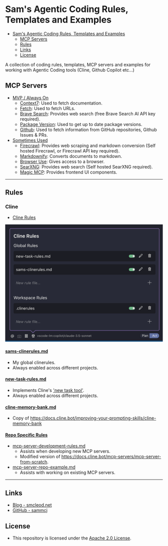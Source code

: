 # Sam's Agentic Coding Rules, Templates and Examples

- [Sam's Agentic Coding Rules, Templates and Examples](#sams-agentic-coding-rules-templates-and-examples)
  - [MCP Servers](#mcp-servers)
  - [Rules](#rules)
  - [Links](#links)
  - [License](#license)

A collection of coding rules, templates, MCP servers and examples for working with Agentic Coding tools (Cline, Github Copilot etc...)

## MCP Servers

- [MVP / Always On](./MCP/mcp-config-mvp.json)
  - [Context7](https://github.com/upstash/context7): Used to fetch documentation.
  - [Fetch](https://github.com/modelcontextprotocol/servers/blob/main/src/fetch/README.md): Used to fetch URLs.
  - [Brave Search](https://github.com/modelcontextprotocol/servers/tree/main/src/brave-search): Provides web search (free Brave Search AI API key required).
  - [Package Version](https://github.com/sammcj/mcp-package-version): Used to get up to date package versions.
  - [Github](https://github.com/modelcontextprotocol/servers/blob/main/src/github/README.md): Used to fetch information from GitHub repositories, Github Issues & PRs.
- [Sometimes Used](./MCP/mcp-config-sometimes.json)
  - [Firecrawl](https://github.com/mendableai/firecrawl-mcp-server): Provides web scraping and markdown conversion (Self hosted Firecrawl, or Firecrawl API key required).
  - [Markdownify](github.com/zcaceres/markdownify-mcp): Converts documents to markdown.
  - [Browser Use](https://github.com/Saik0s/mcp-browser-use): Gives access to a browser.
  - [SearXNG](https://github.com/ihor-sokoliuk/mcp-searxng): Provides web search (Self hosted SearXNG required).
  - [Magic MCP](https://github.com/21st-dev/magic-mcp): Provides frontend UI components.

---

## Rules

### Cline

- [Cline Rules](./Cline/Rules/)

![clinerules setting](clinerules-setting.png)

#### [sams-clinerules.md](./Cline/Rules/sams-clinerules.md)

- My global clinerules.
- Always enabled across different projects.

#### [new-task-rules.md](./Cline/Rules/new-task-rules.md)

- Implements Cline's ['new task tool'](https://docs.cline.bot/exploring-clines-tools/new-task-tool).
- Always enabled across different projects.

#### [cline-memory-bank.md](./Cline/Rules/cline-memory-bank.md)

- Copy of https://docs.cline.bot/improving-your-prompting-skills/cline-memory-bank

#### [Repo Specific Rules](./Cline/repo-specific-rules/)

- [mcp-server-development-rules.md](./Cline/repo-specific-rules/mcp-server-development-rules.md)
  - Assists when developing new MCP servers.
  - Modified version of https://docs.cline.bot/mcp-servers/mcp-server-from-scratch.
- [mcp-server-repo-example.md](./Cline/repo-specific-rules/mcp-server-repo-example.md)
  - Assists with working on existing MCP servers.

---

## Links

- [Blog - smcleod.net](https://smcleod.net)
- [GitHub - sammcj](https://github.com/sammcj)

## License

- This repository is licensed under the [Apache 2.0 License](./LICENSE).
